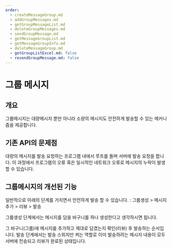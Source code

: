 ```yaml
---
order:
  - createMessageGroup.md
  - addGroupMessages.md
  - getGroupMessageList.md
  - deleteGroupMessages.md
  - sendGroupMessage.md
  - getMessageGroupList.md
  - getMessageGroupInfo.md
  - deleteMessageGroup.md
  - getGroupListExcel.md: false
  - resendGroupMessage.md: false
---
```


# 그룹 메시지

## 개요

그룹메시지는 대량메시지 뿐만 아니라 소량의 메시지도 안전하게 발송할 수 있는 메커니즘을 제공합니다.

## 기존 API의 문제점

대량의 메시지를 발송 요청하는 프로그램 내에서 루프를 돌며 서버에 발송 요청을 합니다. 이 과정에서 프로그램의 오류 혹은 일시적인 네트워크 오류로 메시지의 누락이 발생할 수 있습니다.

## 그룹메시지의 개선된 기능

일반적으로 아래의 단계를 거치면서 안전하게 발송 할 수 있습니다. : 그룹생성 &gt; 메시지추가 &gt; 리뷰 &gt; 발송

그룹생성 단계에서는 메시지를 담을 바구니를 하나 생성한다고 생각하시면 됩니다.

그 바구니\(그룹\)에 메시지를 추가하고 제대로 담겼는지 확인\(리뷰\) 후 발송하는 순서입니다. 발송 단계에서는 발송 스위치만 켜는 역할로 이미 발송하려는 메시지 내용이 모두 서버에 전송되고 리뷰가 완료된 상태입니다.

